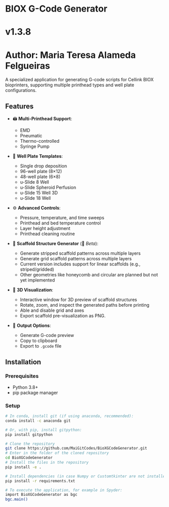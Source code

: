 # BIOX G-Code Generator
# v1.3.8
# Author: Maria Teresa Alameda Felgueiras

A specialized application for generating G-code scripts for Cellink BIOX bioprinters, supporting multiple printhead types and well plate configurations.

## Features

- 🖨️ **Multi-Printhead Support**:
  - EMD
  - Pneumatic
  - Thermo-controlled
  - Syringe Pump

- 🧪 **Well Plate Templates**:
  - Single drop deposition
  - 96-well plate (8×12)
  - 48-well plate (6×8)
  - u-Slide 8 Well
  - u-Slide Spheroid Perfusion
  - u-Slide 15 Well 3D
  - u-Slide 18 Well

- ⚙️ **Advanced Controls**:
  - Pressure, temperature, and time sweeps
  - Printhead and bed temperature control
  - Layer height adjustment
  - Printhead cleaning routine

- 🧱 **Scaffold Structure Generator** (🔧 *Beta*):
  - Generate stripped scaffold patterns across multiple layers
  - Generate grid scaffold patterns across multiple layers
  - Current version includes support for linear scaffolds (e.g., striped/gridded)
  - Other geometries like honeycomb and circular are planned but not yet implemented

- 🧊 **3D Visualization**:
  - Interactive window for 3D preview of scaffold structures
  - Rotate, zoom, and inspect the generated paths before printing
  - Able and disable grid and axes
  - Export scaffold pre-visualization as PNG.

- 📁 **Output Options**:
  - Generate G-code preview
  - Copy to clipboard
  - Export to `.gcode` file

## Installation

### Prerequisites
- Python 3.8+
- pip package manager

### Setup
```bash
# In conda, install git (if using anaconda, recommended):
conda install -c anaconda git

# Or, with pip, install gitpython:
pip install gitpython

# Clone the repository
git clone https://github.com/MaiGitCodes/BioXGCodeGenerator.git
# Enter in the folder of the cloned repository
cd BioXGCodeGenerator
# Install the files in the repository
pip install -e .

# Install dependencies (in case Numpy or Customtkinter are not installed)
pip install -r requirements.txt

# To execute the application, for example in Spyder:
import BioXGCodeGenerator as bgc
bgc.main()
